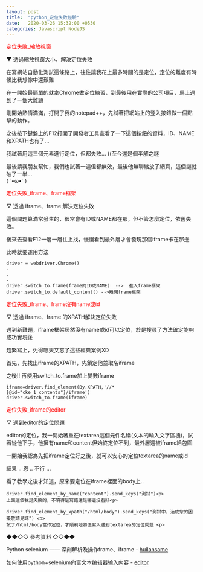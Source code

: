 ```yaml
---
layout: post
title:  "python_定位失敗經驗"
date:   2020-03-26 15:32:00 +0530
categories: Javascript NodeJS
---
```


<font color="#FF0000">定位失敗_縮放視窗</font>

<p>▼ 透過縮放視窗大小，解決定位失敗</p>


<p>在寫網站自動化測試這條路上，往往讓我花上最多時間的是定位，定位的難度有時候比我想像中還艱難</p>
<p>在一開始最簡單的就拿Chrome做定位練習，到最後用在實際的公司項目，馬上遇到了一個大難題</p>

<p>剛開始熱情滿滿，打開了我的notepad++，先試著把網站上的登入按鈕做一個點擊的動作。</p>

<p>之後按下鍵盤上的F12打開了開發者工具查看了一下這個按鈕的資料，ID、NAME和XPATH也有了... </p>

<p>我試著用這三個元素進行定位，但都失敗… ((至今還是個半解之謎 </p>

最後請我朋友幫忙，我們也試著一遍但都無效，最後他無聊縮放了網頁，這個謎就破了一半...<br>
( ´•ω•` )   

<p></p>

<font color="#FF0000">定位失敗_iframe、frame框架</font>


<p>▽ 透過 iframe、frame 解決定位失敗</p>

<p>這個問題算滿常發生的，很常會有ID或NAME都在那，但不管怎麼定位，依舊失敗。</p>

<p>後來去查看F12一層一層往上找，慢慢看到最外層才會發現那個iframe卡在那邊</p>

<p>此時就要運用方法</p>


```
driver = webdriver.Chrome()
.
.
.
driver.switch_to.frame(frame的ID或NAME)  -->  進入frame框架
driver.switch_to.default_content() -->離開frame框架
```

<p></p>
<font color="#FF0000">定位失敗_iframe、frame沒有name或id</font>

<p>▽ 透過 iframe、frame 的XPATH解決定位失敗</p>

<p>遇到新難題，iframe框架居然沒有name或id可以定位，於是搜尋了方法確定能夠成功實現後</p>
趕緊寫上，免得哪天又忘了這些經典案例XD </p>

<p>首先，先找出iframe的XPATH，先鎖定他並取名iframe </p>
<p>之後!! 再使用switch_to.frame加上變數iframe </p>

```
iframe=driver.find_element(By.XPATH,'//*[@id="cke_1_contents"]/iframe')
driver.switch_to.frame(iframe)
```

<p></p>
<font color="#FF0000">定位失敗_iframe的editor</font>


<p>▽ 遇到editor的定位問題</p>


<p>editor的定位，我一開始著重在textarea這個元件名稱(文本的輸入文字區塊)，試著從他下手，他擁有name和content但始終定位不到，最外層還被iframe給包圍</p>
<p>一開始我認為先把iframe定位好之後，就可以安心的定位textarea的name或id </p>
<p>結果 .. 恩 .. 不行 ...  </p>
<p>看了教學之後才知道，原來要定位在iframe裡面的body上..</p>

```
driver.find_element_by_name("content").send_keys("測試")<p>
上面這個我是失敗的，不曉得是寫錯還是哪邊沒看好<p>

driver.find_element_by_xpath("/html/body").send_keys("測試中，造成您的困擾敬請見諒") <p>
試了/html/body當作定位，才順利地將值寫入遇到textarea的定位問題 <p>
```




<p></p>
◆◆◇◇ 參考資料 ◇◇◆◆


Python selenium —— 深刻解析及操作frame、iframe - [huilansame] <p>
如何使用python+selenium向富文本编辑器输入内容 - [editor] <p>


[huilansame]: https://huilansame.github.io/huilansame.github.io/archivers/switch-to-frame
[editor]:https://blog.csdn.net/ever_mwumli/article/details/77945844?depth_1-utm_source=distribute.pc_relevant.none-task&utm_source=distribute.pc_relevant.none-task


